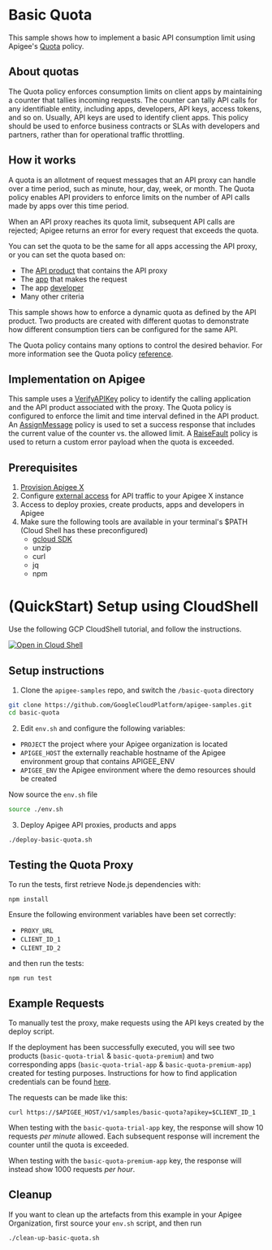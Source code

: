 # Basic Quota

This sample shows how to implement a basic API consumption limit using Apigee's [Quota](https://cloud.google.com/apigee/docs/api-platform/reference/policies/quota-policy) policy. 

## About quotas

The Quota policy enforces consumption limits on client apps by maintaining a counter that tallies incoming requests. The counter can tally API calls for any identifiable entity, including apps, developers, API keys, access tokens, and so on. Usually, API keys are used to identify client apps. This policy should be used to enforce business contracts or SLAs with developers and partners, rather than for operational traffic throttling. 

## How it works

A quota is an allotment of request messages that an API proxy can handle over a time period, such as minute, hour, day, week, or month. The Quota policy enables API providers to enforce limits on the number of API calls made by apps over this time period.

When an API proxy reaches its quota limit, subsequent API calls are rejected; Apigee returns an error for every request that exceeds the quota. 

You can set the quota to be the same for all apps accessing the API proxy, or you can set the quota based on:

* The [API product](https://cloud.google.com/apigee/docs/api-platform/publish/what-api-product) that contains the API proxy
* The [app](https://cloud.google.com/apigee/docs/api-platform/publish/creating-apps-surface-your-api) that makes the request
* The app [developer](https://cloud.google.com/apigee/docs/api-platform/publish/adding-developers-your-api-product)
* Many other criteria

This sample shows how to enforce a dynamic quota as defined by the API product. Two products are created with different quotas to demonstrate how different consumption tiers can be configured for the same API.

The Quota policy contains many options to control the desired behavior. For more information see the Quota policy [reference](https://cloud.google.com/apigee/docs/api-platform/reference/policies/quota-policy).

## Implementation on Apigee 

This sample uses a [VerifyAPIKey](https://cloud.google.com/apigee/docs/api-platform/reference/policies/verify-api-key-policy) policy to identify the calling application and the API product associated with the proxy. The Quota policy is configured to enforce the limit and time interval defined in the API product. An [AssignMessage](https://cloud.google.com/apigee/docs/api-platform/reference/policies/assign-message-policy) policy is used to set a success response that includes the current value of the counter vs. the allowed limit. A [RaiseFault](https://cloud.google.com/apigee/docs/api-platform/reference/policies/raise-fault-policy) policy is used to return a custom error payload when the quota is exceeded.

## Prerequisites
1. [Provision Apigee X](https://cloud.google.com/apigee/docs/api-platform/get-started/provisioning-intro)
2. Configure [external access](https://cloud.google.com/apigee/docs/api-platform/get-started/configure-routing#external-access) for API traffic to your Apigee X instance
3. Access to deploy proxies, create products, apps and developers in Apigee
4. Make sure the following tools are available in your terminal's $PATH (Cloud Shell has these preconfigured)
    * [gcloud SDK](https://cloud.google.com/sdk/docs/install)
    * unzip
    * curl
    * jq
    * npm
# (QuickStart) Setup using CloudShell

Use the following GCP CloudShell tutorial, and follow the instructions.

[![Open in Cloud Shell](https://gstatic.com/cloudssh/images/open-btn.png)](https://ssh.cloud.google.com/cloudshell/open?cloudshell_git_repo=https://github.com/GoogleCloudPlatform/apigee-samples&cloudshell_git_branch=main&cloudshell_workspace=.&cloudshell_tutorial=basic-quota/docs/cloudshell-tutorial.md)

## Setup instructions

1. Clone the `apigee-samples` repo, and switch the `/basic-quota` directory


```bash
git clone https://github.com/GoogleCloudPlatform/apigee-samples.git
cd basic-quota
```

2. Edit `env.sh` and configure the following variables:

* `PROJECT` the project where your Apigee organization is located
* `APIGEE_HOST` the externally reachable hostname of the Apigee environment group that contains APIGEE_ENV
* `APIGEE_ENV` the Apigee environment where the demo resources should be created

Now source the `env.sh` file

```bash
source ./env.sh
```

3. Deploy Apigee API proxies, products and apps

```bash
./deploy-basic-quota.sh
```

## Testing the Quota Proxy
To run the tests, first retrieve Node.js dependencies with:
```
npm install
```
Ensure the following environment variables have been set correctly:
* `PROXY_URL`
* `CLIENT_ID_1`
* `CLIENT_ID_2`

and then run the tests:
```
npm run test
```

## Example Requests
To manually test the proxy, make requests using the API keys created by the deploy script.

If the deployment has been successfully executed, you will see two products (`basic-quota-trial` & `basic-quota-premium`) and two corresponding apps (`basic-quota-trial-app` & `basic-quota-premium-app`) created for testing purposes. Instructions for how to find
application credentials can be found [here](https://cloud.google.com/apigee/docs/api-platform/publish/creating-apps-surface-your-api#view-api-key).

The requests can be made like this:
```
curl https://$APIGEE_HOST/v1/samples/basic-quota?apikey=$CLIENT_ID_1
```

When testing with the `basic-quota-trial-app` key, the response will show 10 requests _per minute_ allowed. Each subsequent response will increment the counter until the quota is exceeded.

When testing with the `basic-quota-premium-app` key, the response will instead show 1000 requests _per hour_.

## Cleanup

If you want to clean up the artefacts from this example in your Apigee Organization, first source your `env.sh` script, and then run

```bash
./clean-up-basic-quota.sh
```